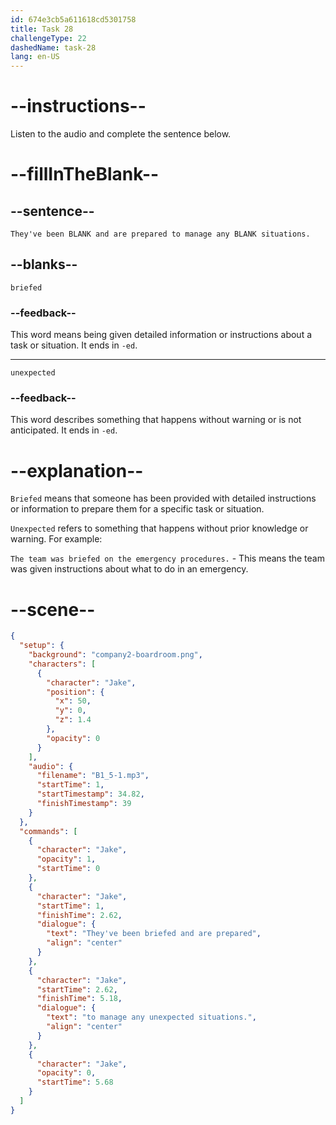 ```yaml
---
id: 674e3cb5a611618cd5301758
title: Task 28
challengeType: 22
dashedName: task-28
lang: en-US
---
```

<!-- (Audio) They've been briefed and are prepared to manage any unexpected situations. -->

# --instructions--

Listen to the audio and complete the sentence below.

# --fillInTheBlank--

## --sentence--

`They've been BLANK and are prepared to manage any BLANK situations.`

## --blanks--

`briefed`

### --feedback--

This word means being given detailed information or instructions about a task or situation. It ends in `-ed`.

---

`unexpected`

### --feedback--

This word describes something that happens without warning or is not anticipated. It ends in `-ed`.

# --explanation--

`Briefed` means that someone has been provided with detailed instructions or information to prepare them for a specific task or situation. 

`Unexpected` refers to something that happens without prior knowledge or warning. For example:

`The team was briefed on the emergency procedures.` - This means the team was given instructions about what to do in an emergency.

# --scene--

```json
{
  "setup": {
    "background": "company2-boardroom.png",
    "characters": [
      {
        "character": "Jake",
        "position": {
          "x": 50,
          "y": 0,
          "z": 1.4
        },
        "opacity": 0
      }
    ],
    "audio": {
      "filename": "B1_5-1.mp3",
      "startTime": 1,
      "startTimestamp": 34.82,
      "finishTimestamp": 39
    }
  },
  "commands": [
    {
      "character": "Jake",
      "opacity": 1,
      "startTime": 0
    },
    {
      "character": "Jake",
      "startTime": 1,
      "finishTime": 2.62,
      "dialogue": {
        "text": "They've been briefed and are prepared",
        "align": "center"
      }
    },
    {
      "character": "Jake",
      "startTime": 2.62,
      "finishTime": 5.18,
      "dialogue": {
        "text": "to manage any unexpected situations.",
        "align": "center"
      }
    },
    {
      "character": "Jake",
      "opacity": 0,
      "startTime": 5.68
    }
  ]
}
```
